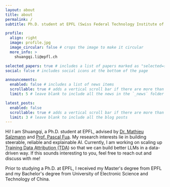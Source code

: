 ```yaml
---
layout: about
title: about
permalink: /
subtitle: Ph.D. student at EPFL (Swiss Federal Technology Institute of Lausanne)

profile:
  align: right
  image: profile.jpg
  image_circular: false # crops the image to make it circular
  more_info: >
    shuangqi.li@epfl.ch

selected_papers: true # includes a list of papers marked as "selected={true}"
social: false # includes social icons at the bottom of the page

announcements:
  enabled: false # includes a list of news items
  scrollable: true # adds a vertical scroll bar if there are more than 3 news items
  limit: 5 # leave blank to include all the news in the `_news` folder

latest_posts:
  enabled: false
  scrollable: true # adds a vertical scroll bar if there are more than 3 new posts items
  limit: 3 # leave blank to include all the blog posts
---
```


Hi! I am Shuangqi, a Ph.D. student at EPFL, advised by [Dr. Mathieu Salzmann](https://people.epfl.ch/mathieu.salzmann/) and [Prof. Pascal Fua](https://people.epfl.ch/pascal.fua). My research interests lie in building steerable, reliable and explainable AI. Currently, I am working on scaling up <span role="button" tabindex="0" class="tda-popover" data-toggle="popover" data-trigger="focus" data-placement="top" data-html="true" data-content="Training Data Attribution aims to trace how model behaviors are influenced by different training examples." style="text-decoration: underline; text-decoration-style: dotted; cursor: help;">Training Data Attribution (TDA)</span> so that we can build better LLMs in a data-driven way. If this sounds interesting to you, feel free to reach out and discuss with me!

Prior to studying a Ph.D. at EPFL, I received my Master's degree from EPFL and my Bachelor's degree from University of Electronic Science and Technology of China.

<script>
// Popover initialized globally in assets/js/common.js
</script>
